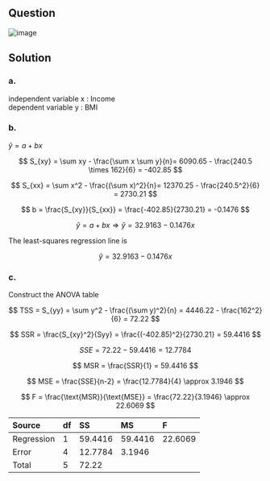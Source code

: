 ## Question

![image](https://github.com/user-attachments/assets/2a0680ce-84a3-42cd-a726-c9fc7fe76833)

## Solution

### a.

independent variable x : Income  
dependent variable y : BMI  

### b.

$\hat{y} = a + bx$  

$$
S_{xy} = \sum xy - \frac{\sum x \sum y}{n}= 6090.65 - \frac{240.5 \times 162}{6} = -402.85
$$

$$
S_{xx} = \sum x^2 - \frac{(\sum x)^2}{n}= 12370.25 - \frac{240.5^2}{6} = 2730.21
$$

$$
b = \frac{S_{xy}}{S_{xx}} = \frac{-402.85}{2730.21} = -0.1476
$$

$$
\hat{y} = a + bx \Rightarrow \hat{y} = 32.9163 -0.1476x
$$

The least-squares regression line is

$$
\hat{y} = 32.9163 - 0.1476x
$$

### c.

Construct the ANOVA table

$$
TSS = S_{yy} = \sum y^2 - \frac{(\sum y)^2}{n} = 4446.22 - \frac{162^2}{6} = 72.22
$$

$$
SSR = \frac{S_{xy}^2}{Syy} = \frac{(-402.85)^2}{2730.21} = 59.4416
$$

$$
SSE = 72.22 - 59.4416 = 12.7784
$$

$$
MSR = \frac{SSR}{1} = 59.4416
$$
  
$$
MSE = \frac{SSE}{n-2} = \frac{12.7784}{4} \approx 3.1946
$$

$$
F = \frac{\text{MSR}}{\text{MSE}} = \frac{72.22}{3.1946} \approx 22.6069
$$  

| Source     | df | SS      | MS      | F       |
|:-----------|:---|:--------|:--------|:--------|
| Regression | 1  | 59.4416 | 59.4416 | 22.6069 |
| Error      | 4  | 12.7784 | 3.1946  |         |
| Total      | 5  | 72.22   |         |         |


